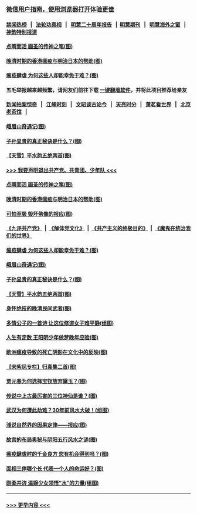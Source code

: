 ### [微信用户指南，使用浏览器打开体验更佳](https://github.com/gfw-breaker/banned-news1/blob/master/indexes/wechat-guide.md?t=0)
#### [禁闻热榜](热点新闻.md?t=0)  &nbsp;&nbsp;|&nbsp;&nbsp; [法轮功真相](https://github.com/gfw-breaker/truth/blob/master/README.md?t=0) &nbsp;&nbsp;|&nbsp;&nbsp; [明慧二十周年报告](https://github.com/gfw-breaker/mh-reports/blob/master/README.md?t=0) &nbsp;&nbsp;|&nbsp;&nbsp;[明慧期刊](https://github.com/gfw-breaker/mh-qikan) &nbsp;&nbsp;|&nbsp;&nbsp; [明慧海外之窗](https://github.com/gfw-breaker/mh-news/blob/master/README.md?t=0) &nbsp;&nbsp;|&nbsp;&nbsp; [神韵特别报道](https://github.com/gfw-breaker/mh-news/blob/master/shenyun.md?t=0)
#### [点睛而活 画圣的传神之笔(图)](../pages/p7/921583.md?t=02052344) 
#### [晚清时期的香港瘟疫与明治日本的帮助(图)](../pages/p7/921674.md?t=02052344) 
#### [瘟疫肆虐 为何这些人却能幸免于难？(图)](../pages/p7/921768.md?t=02052344) 
#### 五毛举报越来越频繁，请网友们前往下载 [一键翻墙软件](https://github.com/gfw-breaker/ssr-accounts)，并将此项目推荐给亲友
#### [新闻拍案惊奇](https://github.com/gfw-breaker/banned-news1/blob/master/pages/link4.md) &nbsp;&nbsp;|&nbsp;&nbsp; [江峰时刻](https://github.com/gfw-breaker/banned-news1/blob/master/pages/link4.md) &nbsp;&nbsp;|&nbsp;&nbsp; [文昭谈古论今](https://github.com/gfw-breaker/banned-news1/blob/master/pages/link4.md) &nbsp;&nbsp;|&nbsp;&nbsp; [天亮时分](https://github.com/gfw-breaker/banned-news1/blob/master/pages/link4.md) &nbsp;&nbsp;|&nbsp;&nbsp; [萧茗看世界](https://github.com/gfw-breaker/banned-news1/blob/master/pages/link4.md) &nbsp;&nbsp;|&nbsp;&nbsp; [北京老茶馆](https://github.com/gfw-breaker/banned-news1/blob/master/pages/link4.md) &nbsp;&nbsp;|&nbsp;&nbsp; 
#### [峨眉山奇遇记(图)](../pages/p7/921442.md?t=02052344) 
#### [子孙显贵的真正秘诀是什么？(图)](../pages/p7/921334.md?t=02052344) 
#### [【天雪】平水韵五绝两首(图)](../pages/p7/921604.md?t=02052344) 
#### [>>> 我要声明退出共产党、共青团、少年队 <<<](https://github.com/begood0513/goodnews/blob/master/quit/letter.md) 
#### [点睛而活 画圣的传神之笔(图)](../pages/p7/921583.md?t=02052344) 
#### [晚清时期的香港瘟疫与明治日本的帮助(图)](../pages/p7/921674.md?t=02052344) 
#### [可怕至极 毁坏佛像的报应(图)](../pages/p7/921437.md?t=02052344) 
#### [《九评共产党》](https://github.com/begood0513/9ping.md/blob/master/README.md) &nbsp;|&nbsp; [《解体党文化》](../../../../jtdwh.md/blob/master/README.md)  &nbsp;|&nbsp; [《共产主义的终极目的》](../../../../gczydzjmd.md/blob/master/README.md) &nbsp;|&nbsp; [《魔鬼在统治我们的世界》](../../../../mgztzwmdsj.md/blob/master/README.md) 
#### [瘟疫肆虐 为何这些人却能幸免于难？(图)](../pages/p7/921768.md?t=02052344) 
#### [峨眉山奇遇记(图)](../pages/p7/921442.md?t=02052344) 
#### [子孙显贵的真正秘诀是什么？(图)](../pages/p7/921334.md?t=02052344) 
#### [【天雪】平水韵五绝两首(图)](../pages/p7/921604.md?t=02052344) 
#### [身怀绝技的晚清民间武者(图)](../pages/p7/921488.md?t=02052344) 
#### [多情公子的一首诗 让这位修道女子难平静(组图)](../pages/p7/886851.md?t=02052344) 
#### [人生有定数 王阳明少年做梦晚年应验(图)](../pages/p7/921608.md?t=02052344) 
#### [欧洲瘟疫导致的死亡阴影在文化中的反映(图)](../pages/p7/921313.md?t=02052344) 
#### [【宋紫凤专栏】归真集二首(图)](../pages/p7/921582.md?t=02052344) 
#### [贾元春为何选择宝钗放弃黛玉？(图)](../pages/p7/921330.md?t=02052344) 
#### [传说中上古最厉害的三位神仙是谁？(图)](../pages/p7/921337.md?t=02052344) 
#### [武汉为何遭此劫难？30年前风水大破！(组图)](../pages/p7/921355.md?t=02052344) 
#### [浅说自然界的因果定律——报应(图)](../pages/p7/921325.md?t=02052344) 
#### [故宫的布局奥秘与阴阳五行风水之谜(图)](../pages/p7/921340.md?t=02052344) 
#### [瘟疫肆虐时的千金良方 您有机会得到吗？(图)](../pages/p7/921293.md?t=02052344) 
#### [面相三停哪个长 代表一个人的命运好？(图)](../pages/p7/892043.md?t=02052344) 
#### [刚柔并济 温婉少女领悟“水”的力量(组图)](../pages/p7/921088.md?t=02052344) 

----
#### [ >>> 更早内容 <<< ](../indexes/p7-earlier.md)
